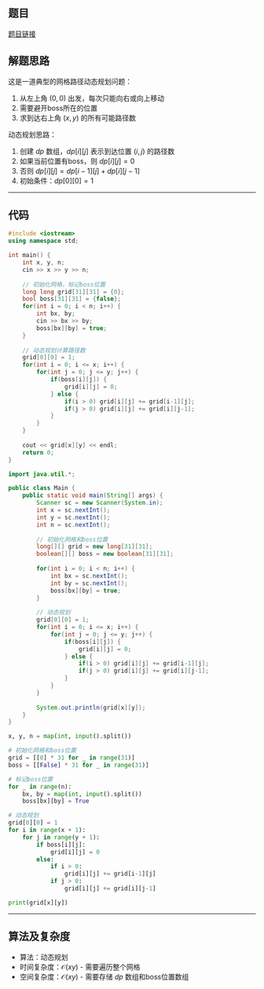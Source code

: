 ## 题目
[题目链接](https://www.nowcoder.com/practice/a71f3bd890734201986cd1e171807d30?tpId=182&tqId=377286&sourceUrl=/exam/oj&channenl=wgithub&fromPut=wgithub)

## 解题思路

这是一道典型的网格路径动态规划问题：
1. 从左上角 $(0,0)$ 出发，每次只能向右或向上移动
2. 需要避开boss所在的位置
3. 求到达右上角 $(x,y)$ 的所有可能路径数

动态规划思路：
1. 创建 $dp$ 数组，$dp[i][j]$ 表示到达位置 $(i,j)$ 的路径数
2. 如果当前位置有boss，则 $dp[i][j] = 0$
3. 否则 $dp[i][j] = dp[i-1][j] + dp[i][j-1]$
4. 初始条件：$dp[0][0] = 1$

---

## 代码

```cpp
#include <iostream>
using namespace std;

int main() {
    int x, y, n;
    cin >> x >> y >> n;
    
    // 初始化网格，标记boss位置
    long long grid[31][31] = {0};
    bool boss[31][31] = {false};
    for(int i = 0; i < n; i++) {
        int bx, by;
        cin >> bx >> by;
        boss[bx][by] = true;
    }
    
    // 动态规划计算路径数
    grid[0][0] = 1;
    for(int i = 0; i <= x; i++) {
        for(int j = 0; j <= y; j++) {
            if(boss[i][j]) {
                grid[i][j] = 0;
            } else {
                if(i > 0) grid[i][j] += grid[i-1][j];
                if(j > 0) grid[i][j] += grid[i][j-1];
            }
        }
    }
    
    cout << grid[x][y] << endl;
    return 0;
}
```

```java
import java.util.*;

public class Main {
    public static void main(String[] args) {
        Scanner sc = new Scanner(System.in);
        int x = sc.nextInt();
        int y = sc.nextInt();
        int n = sc.nextInt();
        
        // 初始化网格和boss位置
        long[][] grid = new long[31][31];
        boolean[][] boss = new boolean[31][31];
        
        for(int i = 0; i < n; i++) {
            int bx = sc.nextInt();
            int by = sc.nextInt();
            boss[bx][by] = true;
        }
        
        // 动态规划
        grid[0][0] = 1;
        for(int i = 0; i <= x; i++) {
            for(int j = 0; j <= y; j++) {
                if(boss[i][j]) {
                    grid[i][j] = 0;
                } else {
                    if(i > 0) grid[i][j] += grid[i-1][j];
                    if(j > 0) grid[i][j] += grid[i][j-1];
                }
            }
        }
        
        System.out.println(grid[x][y]);
    }
}
```

```python
x, y, n = map(int, input().split())

# 初始化网格和boss位置
grid = [[0] * 31 for _ in range(31)]
boss = [[False] * 31 for _ in range(31)]

# 标记boss位置
for _ in range(n):
    bx, by = map(int, input().split())
    boss[bx][by] = True

# 动态规划
grid[0][0] = 1
for i in range(x + 1):
    for j in range(y + 1):
        if boss[i][j]:
            grid[i][j] = 0
        else:
            if i > 0:
                grid[i][j] += grid[i-1][j]
            if j > 0:
                grid[i][j] += grid[i][j-1]

print(grid[x][y])
```

---

## 算法及复杂度
- 算法：动态规划
- 时间复杂度：$\mathcal{O}(xy)$ - 需要遍历整个网格
- 空间复杂度：$\mathcal{O}(xy)$ - 需要存储 $dp$ 数组和boss位置数组